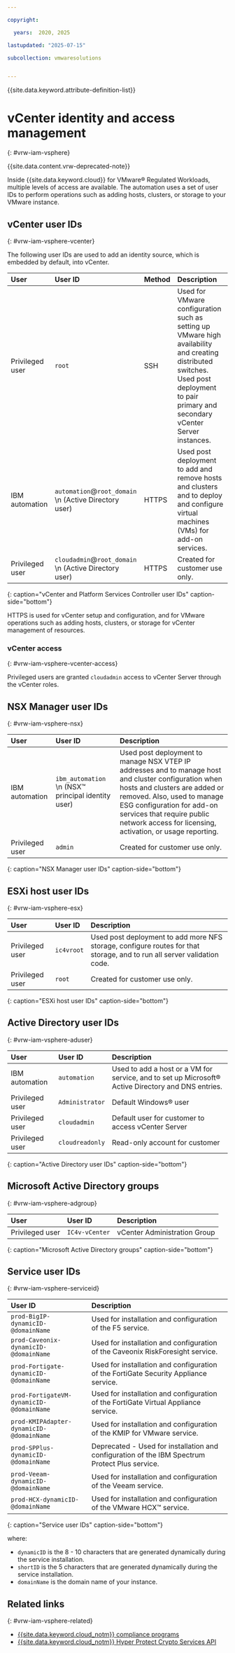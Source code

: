 ```yaml
---

copyright:

  years:  2020, 2025

lastupdated: "2025-07-15"

subcollection: vmwaresolutions


---
```


{{site.data.keyword.attribute-definition-list}}

# vCenter identity and access management
{: #vrw-iam-vsphere}

{{site.data.content.vrw-deprecated-note}}

Inside {{site.data.keyword.cloud}} for VMware® Regulated Workloads, multiple levels of access are available. The automation uses a set of user IDs to perform operations such as adding hosts, clusters, or storage to your VMware instance.

## vCenter user IDs
{: #vrw-iam-vsphere-vcenter}

The following user IDs are used to add an identity source, which is embedded by default, into vCenter.

| User     | User ID      | Method | Description |
|:---------|:-------------|:-------|:------------|
| Privileged user | `root` | SSH | Used for VMware configuration such as setting up VMware high availability and creating distributed switches. Used post deployment to pair primary and secondary vCenter Server instances. |
| IBM automation | `automation`@``root_domain`` \n (Active Directory user) | HTTPS | Used post deployment to add and remove hosts and clusters and to deploy and configure virtual machines (VMs) for add-on services. |
| Privileged user | `cloudadmin`@`root_domain` \n (Active Directory user) | HTTPS | Created for customer use only. |
{: caption="vCenter and Platform Services Controller user IDs" caption-side="bottom"}

HTTPS is used for vCenter setup and configuration, and for VMware operations such as adding hosts, clusters, or storage for vCenter management of resources.

### vCenter access
{: #vrw-iam-vsphere-vcenter-access}

Privileged users are granted `cloudadmin` access to vCenter Server through the vCenter roles. 

## NSX Manager user IDs
{: #vrw-iam-vsphere-nsx}

| User     | User ID      | Description |
|:---------|:-------------|:------------|
| IBM automation | `ibm_automation` \n (NSX™ principal identity user) | Used post deployment to manage NSX VTEP IP addresses and to manage host and cluster configuration when hosts and clusters are added or removed. Also, used to manage ESG configuration for add-on services that require public network access for licensing, activation, or usage reporting. |
| Privileged user | `admin` | Created for customer use only. |
{: caption="NSX Manager user IDs" caption-side="bottom"}

## ESXi host user IDs
{: #vrw-iam-vsphere-esx}

| User     | User ID      | Description |
|:---------|:-------------|:------------|
| Privileged user | `ic4vroot` | Used post deployment to add more NFS storage, configure routes for that storage, and to run all server validation code. |
| Privileged user | `root` | Created for customer use only. |
{: caption="ESXi host user IDs" caption-side="bottom"}

## Active Directory user IDs
{: #vrw-iam-vsphere-aduser}

| User     | User ID       | Description |
|:---------|:------------- |:------------|
| IBM automation | `automation` | Used to add a host or a VM for service, and to set up Microsoft® Active Directory and DNS entries. |
| Privileged user | `Administrator` | Default Windows® user |
| Privileged user | `cloudadmin` | Default user for customer to access vCenter Server |
| Privileged user | `cloudreadonly` | Read-only account for customer |
{: caption="Active Directory user IDs" caption-side="bottom"}

## Microsoft Active Directory groups
{: #vrw-iam-vsphere-adgroup}

| User     | User ID       | Description |
|:---------|:------------- |:------------|
| Privileged user | `IC4v-vCenter` | vCenter Administration Group |
{: caption="Microsoft Active Directory groups" caption-side="bottom"}

## Service user IDs
{: #vrw-iam-vsphere-serviceid}

| User ID                                    | Description |
|:-------------------------------------------|:----------- |
| `prod-BigIP-dynamicID-@domainName` | Used for installation and configuration of the F5 service. |
| `prod-Caveonix-dynamicID-@domainName` | Used for installation and configuration of the Caveonix RiskForesight service. |
| `prod-Fortigate-dynamicID-@domainName` | Used for installation and configuration of the FortiGate Security Appliance service. |
| `prod-FortigateVM-dynamicID-@domainName` | Used for installation and configuration of the FortiGate Virtual Appliance service. |
| `prod-KMIPAdapter-dynamicID-@domainName` | Used for installation and configuration of the KMIP for VMware service. |
| `prod-SPPlus-dynamicID-@domainName` | Deprecated - Used for installation and configuration of the IBM Spectrum Protect Plus service. |
| `prod-Veeam-dynamicID-@domainName` | Used for installation and configuration of the Veeam service. |
| `prod-HCX-dynamicID-@domainName` | Used for installation and configuration of the VMware HCX™ service. |
{: caption="Service user IDs" caption-side="bottom"}

where:
* `dynamicID` is the 8 - 10 characters that are generated dynamically during the service installation.
* `shortID` is the 5 characters that are generated dynamically during the service installation.
* `domainName` is the domain name of your instance.

## Related links
{: #vrw-iam-vsphere-related}

* [{{site.data.keyword.cloud_notm}} compliance programs](https://www.ibm.com/cloud/compliance)
* [{{site.data.keyword.cloud_notm}} Hyper Protect Crypto Services API](/apidocs/hs-crypto)

